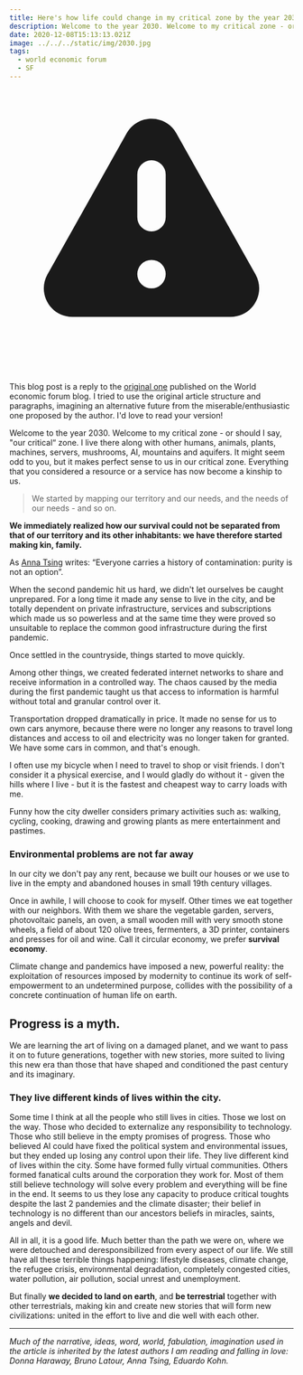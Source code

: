 ```yaml
---
title: Here's how life could change in my critical zone by the year 2030
description: Welcome to the year 2030. Welcome to my critical zone - or should I say, "our critical “zone. 
date: 2020-12-08T15:13:13.021Z
image: ../../../static/img/2030.jpg
tags:
  - world economic forum
  - SF
---
```


<div class="rounded-md bg-yellow-50 p-4">
  <div class="flex items-center">
    <div class="flex-shrink-0">
      <!-- Heroicon name: exclamation -->
      <svg class="h-5 w-5 text-yellow-400" xmlns="http://www.w3.org/2000/svg" viewBox="0 0 20 20" fill="currentColor" aria-hidden="true">
        <path fill-rule="evenodd" d="M8.257 3.099c.765-1.36 2.722-1.36 3.486 0l5.58 9.92c.75 1.334-.213 2.98-1.742 2.98H4.42c-1.53 0-2.493-1.646-1.743-2.98l5.58-9.92zM11 13a1 1 0 11-2 0 1 1 0 012 0zm-1-8a1 1 0 00-1 1v3a1 1 0 002 0V6a1 1 0 00-1-1z" clip-rule="evenodd" />
      </svg>
    </div>
    <div class="ml-3">
      <div class="mt-2 text-sm text-yellow-700">
        <p>
          This blog post is a reply to the <a class="text-yellow-400" href="https://www.weforum.org/agenda/2016/11/how-life-could-change-2030/" target="blank">original one</a> published on the World economic forum blog. I tried to use the original article structure and paragraphs, imagining an alternative future from the miserable/enthusiastic one proposed by the author. I'd love to read your version!
        </p>
      </div>
    </div>
  </div>
</div>



Welcome to the year 2030. Welcome to my critical zone - or should I say, "our critical“ zone. 
I live there along with other humans, animals, plants, machines, servers, mushrooms, AI, mountains and aquifers.
It might seem odd to you, but it makes perfect sense to us in our critical zone. Everything that you considered a resource or a service has now become a kinship to us.

> We started by mapping our territory and our needs, and the needs of our needs - and so on.

**We immediately realized how our survival could not be separated from that of our territory and its other inhabitants: we have therefore started making kin, family.**

As [Anna Tsing](https://press.princeton.edu/our-authors/tsing-anna-lowenhaupt) writes: “Everyone carries a history of contamination: purity is not an option”.

When the second pandemic hit us hard, we didn't let ourselves be caught unprepared. For a long time it made any sense to live in the city, and be totally dependent on private infrastructure, services and subscriptions which made us so powerless and at the same time they were proved so unsuitable to replace the common good infrastructure during the first pandemic.

Once settled in the countryside, things started to move quickly. 

Among other things, we created federated internet networks to share and receive information in a controlled way.
The chaos caused by the media during the first pandemic taught us that access to information is harmful without total and granular control over it.


Transportation dropped dramatically in price. It made no sense for us to own cars anymore, because there were no longer any reasons to travel long distances and access to oil and electricity was no longer taken for granted. We have some cars in common, and that's enough.

I often use my bicycle when I need to travel to shop or visit friends. I don't consider it a physical exercise, and I would gladly do without it - given the hills where I live - but it is the fastest and cheapest way to carry loads with me.

Funny how the city dweller considers primary activities such as: walking, cycling, cooking, drawing and growing plants as mere entertainment and pastimes.
 
### Environmental problems are not far away

In our city we don't pay any rent, because we built our houses or we use to live in the empty and abandoned houses in small 19th century villages.

Once in awhile, I will choose to cook for myself. Other times we eat together with our neighbors.
With them we share the vegetable garden, servers, photovoltaic panels, an oven, a small wooden mill with very smooth stone wheels, a field of about 120 olive trees, fermenters, a 3D printer, containers and presses for oil and wine. Call it circular economy, we prefer **survival economy**.

Climate change and pandemics have imposed a new, powerful reality: the exploitation of resources imposed by modernity to continue its work of self-empowerment to an undetermined purpose, collides with the possibility of a concrete continuation of human life on earth.

## Progress is a myth.

We are learning the art of living on a damaged planet, and we want to pass it on to future generations, together with new stories, more suited to living this new era than those that have shaped and conditioned the past century and its imaginary.

### They live different kinds of lives within the city.

Some time I think at all the people who still lives in cities. Those we lost on the way. Those who decided to externalize any responsibility to technology. Those who still believe in the empty promises of progress. Those who believed AI could have fixed the political system and environmental issues, but they ended up losing any control upon their life. 
They live different kind of lives within the city. Some have formed fully virtual communities. Others formed fanatical cults around the corporation they work for.
Most of them still believe technology will solve every problem and everything will be fine in the end. It seems to us they lose any capacity to produce critical toughts despite the last 2 pandemies and the climate disaster; their belief in technology is no different than our ancestors beliefs in miracles, saints, angels and devil.

All in all, it is a good life. Much better than the path we were on, where we were detouched and deresponsibilized from every aspect of our life. We still have all these terrible things happening: lifestyle diseases, climate change, the refugee crisis, environmental degradation, completely congested cities, water pollution, air pollution, social unrest and unemployment. 

But finally **we decided to land on earth**, and **be terrestrial** together with other terrestrials, making kin and create new stories that will form new civilizations: united in the effort to live and die well with each other.

---

_Much of the narrative, ideas, word, world, fabulation, imagination used in the article is inherited by the latest authors I am reading and falling in love: Donna Haraway, Bruno Latour, Anna Tsing, Eduardo Kohn._